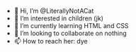 - 👋 Hi, I’m @LiterallyNotACat
- 👀 I’m interested in children (jk)
- 🌱 I’m currently learning HTML and CSS
- 💞️ I’m looking to collaborate on nothing
- 📫 How to reach her: dye

<!---
LiterallyNotACat/LiterallyNotACat is a ✨ special ✨ repository because its `README.md` (this file) appears on your GitHub profile.
You can click the Preview link to take a look at your changes.
--->
